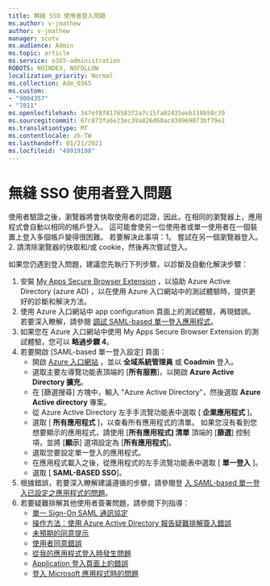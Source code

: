 ```yaml
---
title: 無縫 SSO 使用者登入問題
ms.author: v-jmathew
author: v-jmathew
manager: scotv
ms.audience: Admin
ms.topic: article
ms.service: o365-administration
ROBOTS: NOINDEX, NOFOLLOW
localization_priority: Normal
ms.collection: Adm_O365
ms.custom:
- "9004357"
- "7811"
ms.openlocfilehash: 347ef8f8176583f2a7c15fa82435eeb118b58c39
ms.sourcegitcommit: 67c873fa6e23ec39a826d60ac830969073bf79e1
ms.translationtype: MT
ms.contentlocale: zh-TW
ms.lasthandoff: 01/21/2021
ms.locfileid: "49919198"
---
```

# <a name="seamless-sso-user-sign-in-issues"></a>無縫 SSO 使用者登入問題

使用者驗證之後，瀏覽器將會快取使用者的認證，因此，在相同的瀏覽器上，應用程式會自動以相同的帳戶登入。 這可能會使另一位使用者或單一使用者在一個裝置上登入多個帳戶變得很困難。 若要解決此事項：1。 嘗試在另一個瀏覽器登入。 2. 請清除瀏覽器的快取和/或 cookie，然後再次嘗試登入。

如果您仍遇到登入問題，建議您先執行下列步驟，以診斷及自動化解決步驟：

1. 安裝 [My Apps Secure Browser Extension](https://docs.microsoft.com/azure/active-directory/manage-apps/access-panel-extension-problem-installing) ，以協助 Azure Active Directory (azure AD) ，以在使用 Azure 入口網站中的測試體驗時，提供更好的診斷和解決方法。
2. 使用 Azure 入口網站中 app configuration 頁面上的測試體驗，再現錯誤。 若要深入瞭解，請參閱 [調試 SAML-based 單一登入應用程式](https://docs.microsoft.com/azure/active-directory/azuread-dev/howto-v1-debug-saml-sso-issues)。
3. 如果您在 Azure 入口網站中使用 My Apps Secure Browser Extension 的測試體驗，您可以 **略過步驟 4**。
4. 若要開啟 [SAML-based 單一登入設定] 頁面：
    - 開啟 [Azure 入口網站](https://portal.azure.com/) ，並以 **全域系統管理員** 或 **Coadmin** 登入。
    - 選取主要左導覽功能表頂端的 [**所有服務**]，以開啟 **Azure Active Directory 擴充**。
    - 在 [篩選搜尋] 方塊中，輸入 "Azure Active Directory"，然後選取 **Azure Active directory** 專案。
    - 從 Azure Active Directory 左手手流覽功能表中選取 [ **企業應用程式** ]。
    - 選取 [ **所有應用程式** ]，以查看所有應用程式的清單。 如果您沒有看到您想要顯示的應用程式，請使用 [**所有應用程式] 清單** 頂端的 [**篩選**] 控制項，並將 [**顯示**] 選項設定為 [**所有應用程式**]。
    - 選取您要設定單一登入的應用程式。
    - 在應用程式載入之後，從應用程式的左手流覽功能表中選取 [ **單一登入** ]。
    - 選取 [ **SAML-BASED SSO**]。
5. 根據錯誤，若要深入瞭解建議遵循的步驟，請參閱登 [入 SAML-based 單一登入已設定之應用程式的問題](https://docs.microsoft.com/azure/active-directory/manage-apps/application-sign-in-problem-federated-sso-gallery#application-not-found-in-directory)。
6. 若要疑難排解其他使用者簽署問題，請參閱下列指導：
    - [單一 Sign-On SAML 通訊協定](https://docs.microsoft.com/azure/active-directory/develop/single-sign-on-saml-protocol)
    - [操作方法：使用 Azure Active Directory 報告疑難排解簽入錯誤](https://docs.microsoft.com/azure/active-directory/reports-monitoring/howto-troubleshoot-sign-in-errors)
    - [未預期的同意提示](https://docs.microsoft.com/azure/active-directory/manage-apps/application-sign-in-unexpected-user-consent-prompt)
    - [使用者同意錯誤](https://docs.microsoft.com/azure/active-directory/manage-apps/application-sign-in-unexpected-user-consent-error)
    - [從我的應用程式登入時發生問題](https://docs.microsoft.com/azure/active-directory/manage-apps/application-sign-in-other-problem-access-panel)
    - [Application 登入頁面上的錯誤](https://docs.microsoft.com/azure/active-directory/manage-apps/application-sign-in-problem-application-error)
    - [登入 Microsoft 應用程式時的問題](https://docs.microsoft.com/azure/active-directory/manage-apps/application-sign-in-problem-first-party-microsoft)
